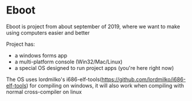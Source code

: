 # Eboot
Eboot is project from about september of 2019, where we want to make using computers easier and better

Project has:
- a windows forms app
- a multi-platform console (Win32/Mac/Linux)
- a special OS designed to run project apps (you're here right now)

The OS uses lordmilko's i686-elf-tools(https://github.com/lordmilko/i686-elf-tools) for compiling on windows,
it will also work when compiling with normal cross-compiler on linux
